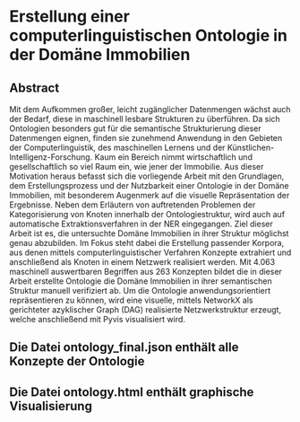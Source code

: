 # Erstellung einer computerlinguistischen Ontologie in der Domäne Immobilien



## Abstract
Mit dem Aufkommen großer, leicht zugänglicher Datenmengen wächst auch der Bedarf, diese in maschinell lesbare Strukturen zu überführen. Da sich Ontologien besonders gut für die semantische Strukturierung dieser Datenmengen eignen, finden sie zunehmend Anwendung in den Gebieten der Computerlinguistik, des maschinellen Lernens und der Künstlichen-Intelligenz-Forschung. Kaum ein Bereich nimmt wirtschaftlich und gesellschaftlich so viel Raum ein, wie jener der Immobilie. Aus dieser Motivation heraus befasst sich die vorliegende Arbeit mit den Grundlagen, dem Erstellungsprozess und der Nutzbarkeit einer Ontologie in der Domäne Immobilien, mit besonderem Augenmerk auf die visuelle Repräsentation der Ergebnisse. Neben dem Erläutern von auftretenden Problemen der Kategorisierung von Knoten innerhalb der Ontologiestruktur, wird auch auf automatische Extraktionsverfahren in der NER eingegangen. Ziel dieser Arbeit ist es, die untersuchte Domäne Immobilien in ihrer Struktur möglichst genau abzubilden. Im Fokus steht dabei die Erstellung passender Korpora, aus denen mittels computerlinguistischer Verfahren Konzepte extrahiert und anschließend als Knoten in einem Netzwerk realisiert werden. Mit 4.063 maschinell auswertbaren Begriffen aus 263 Konzepten bildet die in dieser Arbeit erstellte Ontologie die Domäne Immobilien in ihrer semantischen Struktur manuell verifiziert ab. Um die Ontologie anwendungsorientiert repräsentieren zu können, wird eine visuelle, mittels NetworkX als gerichteter azyklischer Graph (DAG) realisierte Netzwerkstruktur erzeugt, welche anschließend mit Pyvis visualisiert wird.

## Die Datei ontology_final.json enthält alle Konzepte der Ontologie

## Die Datei ontology.html enthält graphische Visualisierung

